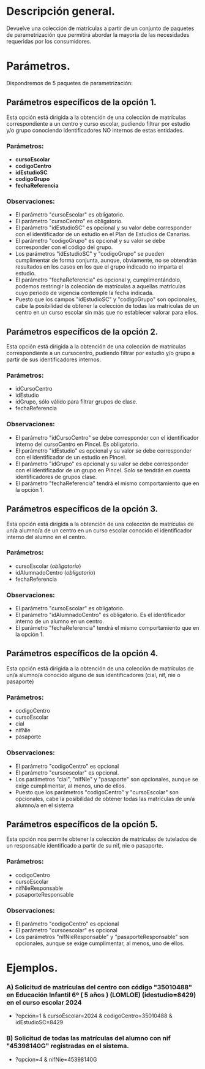 # Descripción general.
Devuelve una colección de matrículas a partir de un conjunto de paquetes de parametrización que permitirá abordar la mayoría de las necesidades requeridas por los consumidores.

# Parámetros.
Dispondremos de 5 paquetes de parametrización:

## Parámetros específicos de la opción 1.
Esta opción está dirigida a la obtención de una colección de matrículas correspondiente a un centro y curso escolar, pudiendo filtrar por estudio y/o grupo conociendo identificadores NO internos de estas entidades.

### Parámetros:
* **cursoEscolar**
* **codigoCentro**
* **idEstudioSC**
* **codigoGrupo**
* **fechaReferencia**

### Observaciones:
* El parámetro "cursoEscolar" es obligatorio.
* El parámetro "cursoCentro" es obligatorio.
* El parámetro "idEstudioSC" es opcional y su valor debe corresponder con el identificador de un estudio en el Plan de Estudios de Canarias.
* El parámetro "codigoGrupo" es opcional y su valor se debe corresponder con el código del grupo.
* Los parámetros "idEstudioSC" y "codigoGrupo" se pueden cumplimentar de forma conjunta, aunque, obviamente, no se obtendrán resultados en los casos en los que el grupo indicado no imparta el estudio.
* El parámetro "fechaReferencia" es opcional y, cumplimentándolo, podemos restringir la colección de matrículas a aquellas matrículas cuyo periodo de vigencia contemple la fecha indicada. 
* Puesto que los campos "idEstudioSC" y "codigoGrupo" son opcionales, cabe la posibilidad de obtener la colección de todas las matrículas de un centro en un curso escolar sin más que no establecer valorar para ellos.

## Parámetros específicos de la opción 2.
Esta opción está dirigida a la obtención de una colección de matrículas correspondiente a un cursocentro, pudiendo filtrar por estudio y/o grupo a partir de sus identificadores internos.

### Parámetros:
* idCursoCentro
* idEstudio
* idGrupo, sólo válido para filtrar grupos de clase.
* fechaReferencia

### Observaciones:
* El parámetro "idCursoCentro" se debe corresponder con el identificador interno del cursoCentro en Pincel. Es obligatorio.
* El parámetro "idEstudio" es opcional y su valor se debe corresponder con el identificador de un estudio en Pincel.
* El parámetro "idGrupo" es opcional y su valor se debe corresponder con el identificador de un grupo en Pincel. Solo se tendrán en cuenta identificadores de grupos clase.
* El parámetro "fechaReferencia" tendrá el mismo comportamiento que en la opción 1.

## Parámetros específicos de la opción 3.
Esta opción está dirigida a la obtención de una colección de matrículas de un/a alumno/a de un centro en un curso escolar conocido el identificador interno del alumno en el centro.

### Parámetros:
* cursoEscolar (_obligatorio_)
* idAlumnadoCentro (_obligatorio_)
* fechaReferencia

### Observaciones:
* El parámetro "cursoEscolar" es obligatorio.
* El parámetro "idAlumnadoCentro" es obligatorio. Es el identificador interno de un alumno en un centro. 
* El parámetro "fechaReferencia" tendrá el mismo comportamiento que en la opción 1.


## Parámetros específicos de la opción 4.
Esta opción está dirigida a la obtención de una colección de matrículas de un/a alumno/a conocido alguno de sus identificadores (cial, nif, nie o pasaporte)

### Parámetros:
* codigoCentro
* cursoEscolar
* cial
* nifNie 
* pasaporte

### Observaciones:
* El parámetro "codigoCentro" es opcional
* El parámetro "cursoescolar" es opcional. 
* Los parámetros "cial", "nifNie" y "pasaporte" son opcionales, aunque se exige cumplimentar, al menos, uno de ellos.
* Puesto que los parámetros "codigoCentro" y "cursoEscolar" son opcionales, cabe la posibilidad de obtener todas las matrículas de un/a alumno/a en el sistema

## Parámetros específicos de la opción 5.
Esta opción nos permite obtener la colección de matrículas de tutelados de un responsable identificado a partir de su nif, nie o pasaporte.

### Parámetros:

* codigoCentro
* cursoEscolar
* nifNieResponsable
* pasaporteResponsable

### Observaciones:

* El parámetro "codigoCentro" es opcional
* El parámetro "cursoescolar" es opcional
* Los parámetros "nifNieResponsable" y "pasaporteResponsable" son opcionales, aunque se exige cumplimentar, al menos, uno de ellos.

# Ejemplos.
### A) Solicitud de matrículas del centro con código "35010488" en Educación Infantil 6º ( 5 años ) (LOMLOE) (idestudio=8429) en el curso escolar 2024
* ?opcion=1 & cursoEscolar=2024 & codigoCentro=35010488 & idEstudioSC=8429

### B) Solicitud de todas las matrículas del alumno con nif "45398140G" registradas en el sistema.
* ?opcion=4 & nifNie=45398140G
